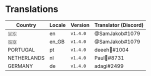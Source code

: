 # Translations

Country | Locale | Version | Translator (Discord)
---|---|---|---
🇺🇸 | en | `v1.4.0` | @SamJakob#1079
🇬🇧 | en_GB | `v1.4.0` | @SamJakob#1079
PORTUGAL | pt | `v1.4.0` | deeeh👻#1004
NETHERLANDS | nl | `v1.4.0` | Paul🐼#8731
GERMANY | de | `v1.4.0` | adagi#2499

